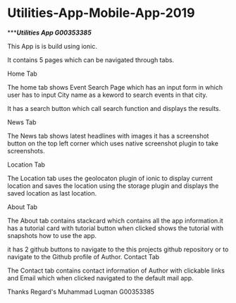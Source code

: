 # Utilities-App-Mobile-App-2019

************************************Utilities App G00353385*********************************

This App is is build using ionic.

It contains 5 pages which can be navigated through tabs.

Home Tab

The home tab shows Event Search Page which has an input form in which user has to input City name as a keword to search events in that
city.

It has a search button which call search function and displays the results.

News Tab

The News tab shows latest headlines with images it has a screenshot button on the top left corner which uses native screenshot plugin to take screenshots.

Location Tab

The Location tab uses the geolocaton plugin of ionic to display current location and saves the location using the storage plugin and displays the saved location as last location.

About Tab

The About tab contains stackcard which contains all the app information.it has a tutorial card with tutorial button when clicked shows the tutorial with snapshots how to use the app.

it has 2 github buttons to navigate to the this projects github repository or to navigate to the Github profile of Author.
Contact Tab

The Contact tab contains contact information of Author with clickable links and Email which when clicked navigated to the default mail app.


Thanks
Regard's
Muhammad Luqman
G00353385
